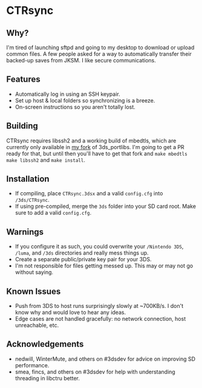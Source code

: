 # CTRsync

## Why?
I'm tired of launching sftpd and going to my desktop to download or upload common files. A few people asked for a way to automatically transfer their backed-up saves from JKSM. I like secure communications.

## Features
* Automatically log in using an SSH keypair.
* Set up host & local folders so synchronizing is a breeze.
* On-screen instructions so you aren't totally lost.

## Building
CTRsync requires libssh2 and a working build of mbedtls, which are currently only available in [my fork](https://github.com/smartperson/3ds_portlibs/tree/libssh2) of 3ds_portlibs. I'm going to get a PR ready for that, but until then you'll have to get that fork and `make mbedtls` `make libssh2` and `make install`.

## Installation
* If compiling, place `CTRsync.3dsx` and a valid `config.cfg` into `/3ds/CTRsync`.
* If using pre-compiled, merge the `3ds` folder into your SD card root. Make sure to add a valid `config.cfg`.

## Warnings
* If you configure it as such, you could overwrite your `/Nintendo 3DS`, `/luma`, and `/3ds` directories and really mess things up.
* Create a separate public/private key pair for your 3DS.
* I'm not responsible for files getting messed up. This may or may not go without saying.

## Known Issues
* Push from 3DS to host runs surprisingly slowly at ~700KB/s. I don't know why and would love to hear any ideas.
* Edge cases are not handled gracefully: no network connection, host unreachable, etc.

## Acknowledgements
* nedwill, WinterMute, and others on #3dsdev for advice on improving SD performance.
* smea, fincs, and others on #3dsdev for help with understanding threading in libctru better.
